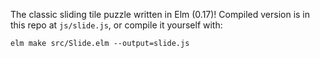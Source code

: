 The classic sliding tile puzzle written in Elm (0.17)! Compiled version is in this repo at `js/slide.js`, or compile it yourself with:

```
elm make src/Slide.elm --output=slide.js
```
